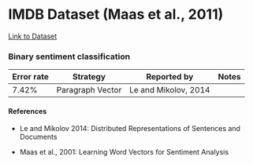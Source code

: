 IMDB Dataset (Maas et al., 2011)
==========================

[Link to Dataset](http://ai.stanford.edu/~amaas/data/sentiment/index.html)

### Binary sentiment classification

| Error rate |  Strategy | Reported by | Notes |
|------------|-----------|-------------|-------|
| 7.42%      | Paragraph Vector | Le and Mikolov, 2014 |  |


#### References

- Le and Mikolov 2014: Distributed Representations of Sentences and Documents

- Maas et al., 2001: Learning Word Vectors for Sentiment Analysis